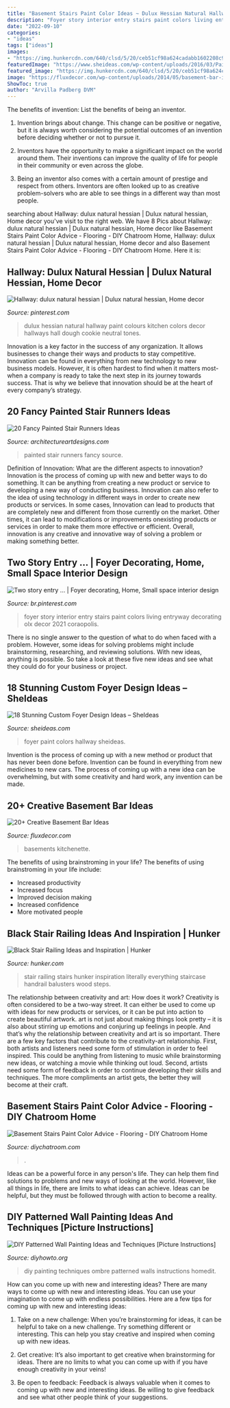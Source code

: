 ```yaml
---
title: "Basement Stairs Paint Color Ideas ~ Dulux Hessian Natural Hallway Paint Colours Kitchen Colors Decor Hallways Hall Dough Cookie Neutral Tones"
description: "Foyer story interior entry stairs paint colors living entryway decorating olx decor 2021 coraopolis"
date: "2022-09-10"
categories:
- "ideas"
tags: ["ideas"]
images:
- "https://img.hunkercdn.com/640/clsd/5/20/ceb51cf98a624cadabb1602208c9cfde.jpg"
featuredImage: "https://www.sheideas.com/wp-content/uploads/2016/03/Paint-Colors-for-Foyer-and-Hallway-Pictures.jpg"
featured_image: "https://img.hunkercdn.com/640/clsd/5/20/ceb51cf98a624cadabb1602208c9cfde.jpg"
image: "https://fluxdecor.com/wp-content/uploads/2014/05/basement-bar-ideas/9-small-basement-bar.jpg"
ShowToc: true
author: "Arvilla Padberg DVM"
---
```



The benefits of invention: List the benefits of being an inventor.
1. Invention brings about change. This change can be positive or negative, but it is always worth considering the potential outcomes of an invention before deciding whether or not to pursue it.
2. Inventors have the opportunity to make a significant impact on the world around them. Their inventions can improve the quality of life for people in their community or even across the globe.

3. Being an inventor also comes with a certain amount of prestige and respect from others. Inventors are often looked up to as creative problem-solvers who are able to see things in a different way than most people.

	

		
searching about Hallway: dulux natural hessian | Dulux natural hessian, Home decor you've visit to the right web. We have 8 Pics about Hallway: dulux natural hessian | Dulux natural hessian, Home decor like Basement Stairs Paint Color Advice - Flooring - DIY Chatroom Home, Hallway: dulux natural hessian | Dulux natural hessian, Home decor and also Basement Stairs Paint Color Advice - Flooring - DIY Chatroom Home. Here it is:
		
    
## Hallway: Dulux Natural Hessian | Dulux Natural Hessian, Home Decor

<img loading=lazy src="https://i.pinimg.com/736x/8b/8c/a4/8b8ca45b8e8bf5f6d8fa5fb520fe505f--dulux-natural-hessian-hallway-paint.jpg" onerror="this.onerror=null;this.src='https://tse4.mm.bing.net/th?id=OIP.XvirxtGQ470cxw_PyEmipwHaJ3&amp;pid=15.1';" alt="Hallway: dulux natural hessian | Dulux natural hessian, Home decor">

_Source: pinterest.com_

>dulux hessian natural hallway paint colours kitchen colors decor hallways hall dough cookie neutral tones. 

	

Innovation is a key factor in the success of any organization. It allows businesses to change their ways and products to stay competitive. Innovation can be found in everything from new technology to new business models. However, it is often hardest to find when it matters most- when a company is ready to take the next step in its journey towards success. That is why we believe that innovation should be at the heart of every company’s strategy.

    
## 20 Fancy Painted Stair Runners Ideas

<img loading=lazy src="https://www.architectureartdesigns.com/wp-content/uploads/2013/09/1822-630x945.jpg" onerror="this.onerror=null;this.src='https://tse1.mm.bing.net/th?id=OIP.sFNlK2ooxy0xq5uuM2PcpAHaLH&amp;pid=15.1';" alt="20 Fancy Painted Stair Runners Ideas">

_Source: architectureartdesigns.com_

>painted stair runners fancy source. 

	

Definition of Innovation: What are the different aspects to innovation?
Innovation is the process of coming up with new and better ways to do something. It can be anything from creating a new product or service to developing a new way of conducting business. Innovation can also refer to the idea of using technology in different ways in order to create new products or services. In some cases, Innovation can lead to products that are completely new and different from those currently on the market. Other times, it can lead to modifications or improvements onexisting products or services in order to make them more effective or efficient. Overall, innovation is any creative and innovative way of solving a problem or making something better.

    
## Two Story Entry … | Foyer Decorating, Home, Small Space Interior Design

<img loading=lazy src="https://i.pinimg.com/736x/1b/79/fa/1b79fad4cc0f28a5810ea87ab3783640.jpg" onerror="this.onerror=null;this.src='https://tse3.mm.bing.net/th?id=OIP.nWR1cAo_3A-1QXTQ_7WJYAHaLG&amp;pid=15.1';" alt="Two story entry … | Foyer decorating, Home, Small space interior design">

_Source: br.pinterest.com_

>foyer story interior entry stairs paint colors living entryway decorating olx decor 2021 coraopolis. 

	

There is no single answer to the question of what to do when faced with a problem. However, some ideas for solving problems might include brainstorming, researching, and reviewing solutions. With new ideas, anything is possible. So take a look at these five new ideas and see what they could do for your business or project.

    
## 18 Stunning Custom Foyer Design Ideas – SheIdeas

<img loading=lazy src="https://www.sheideas.com/wp-content/uploads/2016/03/Paint-Colors-for-Foyer-and-Hallway-Pictures.jpg" onerror="this.onerror=null;this.src='https://tse4.mm.bing.net/th?id=OIP.a97tNsXr9vlX1ZHnPZ0angHaKG&amp;pid=15.1';" alt="18 Stunning Custom Foyer Design Ideas – SheIdeas">

_Source: sheideas.com_

>foyer paint colors hallway sheideas. 

	

Invention is the process of coming up with a new method or product that has never been done before. Invention can be found in everything from new medicines to new cars. The process of coming up with a new idea can be overwhelming, but with some creativity and hard work, any invention can be made.

    
## 20+ Creative Basement Bar Ideas

<img loading=lazy src="https://fluxdecor.com/wp-content/uploads/2014/05/basement-bar-ideas/9-small-basement-bar.jpg" onerror="this.onerror=null;this.src='https://tse1.mm.bing.net/th?id=OIP.19PZjY44M4N9-LOTKxJ0WwHaLH&amp;pid=15.1';" alt="20+ Creative Basement Bar Ideas">

_Source: fluxdecor.com_

>basements kitchenette. 

	

The benefits of using brainstroming in your life?
The benefits of using brainstroming in your life include: 
- Increased productivity 
- Increased focus 
- Improved decision making 
- Increased confidence 
- More motivated people

    
## Black Stair Railing Ideas And Inspiration | Hunker

<img loading=lazy src="https://img.hunkercdn.com/640/clsd/5/20/ceb51cf98a624cadabb1602208c9cfde.jpg" onerror="this.onerror=null;this.src='https://tse2.mm.bing.net/th?id=OIP.6jN7RFJQxQX7yY9IWtnL4wHaLH&amp;pid=15.1';" alt="Black Stair Railing Ideas and Inspiration | Hunker">

_Source: hunker.com_

>stair railing stairs hunker inspiration literally everything staircase handrail balusters wood steps. 

	

The relationship between creativity and art: How does it work?
Creativity is often considered to be a two-way street. It can either be used to come up with ideas for new products or services, or it can be put into action to create beautiful artwork. art is not just about making things look pretty – it is also about stirring up emotions and conjuring up feelings in people. And that’s why the relationship between creativity and art is so important.
There are a few key factors that contribute to the creativity-art relationship. First, both artists and listeners need some form of stimulation in order to feel inspired. This could be anything from listening to music while brainstorming new ideas, or watching a movie while thinking out loud. Second, artists need some form of feedback in order to continue developing their skills and techniques. The more compliments an artist gets, the better they will become at their craft.

    
## Basement Stairs Paint Color Advice - Flooring - DIY Chatroom Home

<img loading=lazy src="https://www.diychatroom.com/attachments/f5/571243d1568635803t-basement-stairs-paint-color-advice-img_1572.jpg" onerror="this.onerror=null;this.src='https://tse2.mm.bing.net/th?id=OIP.4hj58SSValMTTR78FElXdwHaJ4&amp;pid=15.1';" alt="Basement Stairs Paint Color Advice - Flooring - DIY Chatroom Home">

_Source: diychatroom.com_

>. 

	

Ideas can be a powerful force in any person's life. They can help them find solutions to problems and new ways of looking at the world. However, like all things in life, there are limits to what ideas can achieve. Ideas can be helpful, but they must be followed through with action to become a reality.

    
## DIY Patterned Wall Painting Ideas And Techniques [Picture Instructions]

<img loading=lazy src="http://www.diyhowto.org/wp-content/uploads/DIY-Ombre-Wall-Painting-DIY-Wall-Painting-Ideas-Techniques-Tutorials-DIYHowto.jpg" onerror="this.onerror=null;this.src='https://tse3.mm.bing.net/th?id=OIP.TfbrSVxF6fMzFX4xgdrr4wHaNQ&amp;pid=15.1';" alt="DIY Patterned Wall Painting Ideas and Techniques [Picture Instructions]">

_Source: diyhowto.org_

>diy painting techniques ombre patterned walls instructions homedit. 

	

How can you come up with new and interesting ideas?
There are many ways to come up with new and interesting ideas. You can use your imagination to come up with endless possibilities. Here are a few tips for coming up with new and interesting ideas:
1. Take on a new challenge: When you’re brainstorming for ideas, it can be helpful to take on a new challenge. Try something different or interesting. This can help you stay creative and inspired when coming up with new ideas.

2. Get creative: It’s also important to get creative when brainstorming for ideas. There are no limits to what you can come up with if you have enough creativity in your veins!

3. Be open to feedback: Feedback is always valuable when it comes to coming up with new and interesting ideas. Be willing to give feedback and see what other people think of your suggestions.

